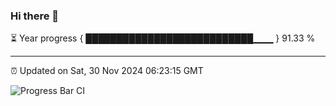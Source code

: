 ### Hi there 👋

⏳ Year progress { ███████████████████████████▁▁▁ } 91.33 %

---

⏰ Updated on Sat, 30 Nov 2024 06:23:15 GMT

![Progress Bar CI](https://github.com/liununu/liununu/workflows/Progress%20Bar%20CI/badge.svg)
